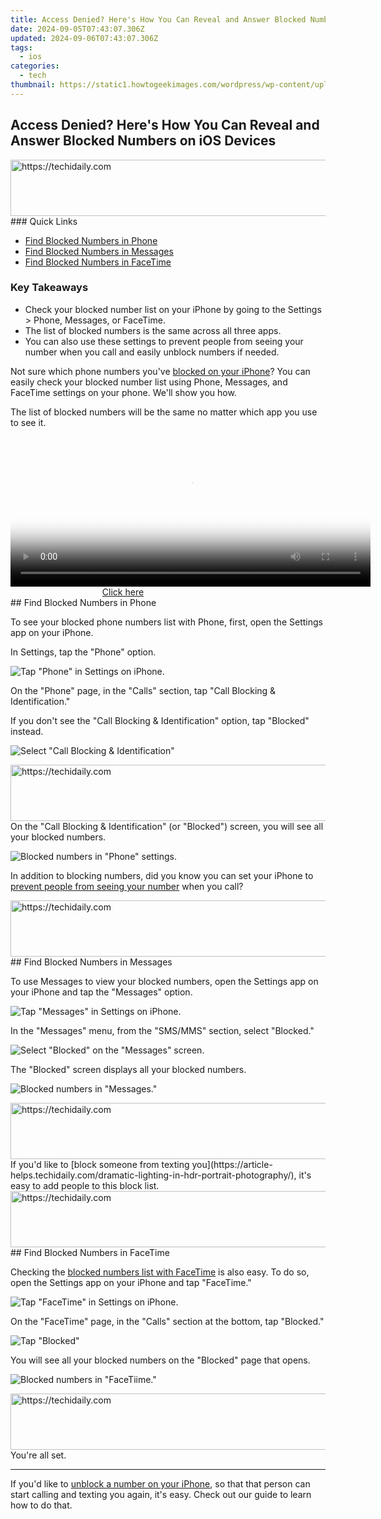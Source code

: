 ```yaml
---
title: Access Denied? Here's How You Can Reveal and Answer Blocked Numbers on iOS Devices
date: 2024-09-05T07:43:07.306Z
updated: 2024-09-06T07:43:07.306Z
tags:
  - ios
categories:
  - tech
thumbnail: https://static1.howtogeekimages.com/wordpress/wp-content/uploads/2023/10/52972292230_2c6696accc_o.jpg
---
```


## Access Denied? Here's How You Can Reveal and Answer Blocked Numbers on iOS Devices

<!-- affiliate ads begin -->
<a href="https://jalbum-affiliate-program.sjv.io/c/5597632/1584040/17916" target="_top" id="1584040">
  <img src="//a.impactradius-go.com/display-ad/17916-1584040" border="0" alt="https://techidaily.com" width="728" height="90"/>
</a>
<img height="0" width="0" src="https://jalbum-affiliate-program.sjv.io/i/5597632/1584040/17916" style="position:absolute;visibility:hidden;" border="0" />
<!-- affiliate ads end -->
### Quick Links

* [Find Blocked Numbers in Phone](https://extra-skills.techidaily.com/in-2024-navigating-the-world-of-hand-gesture-recognition/)
* [Find Blocked Numbers in Messages](https://ai-video-translation.techidaily.com/a-complete-guide-of-top-7-video-language-translators/)
* [Find Blocked Numbers in FaceTime](https://some-guidance.techidaily.com/text-trends-top-10-modern-effects-for-2024/)

### Key Takeaways

* Check your blocked number list on your iPhone by going to the Settings > Phone, Messages, or FaceTime.
* The list of blocked numbers is the same across all three apps.
* You can also use these settings to prevent people from seeing your number when you call and easily unblock numbers if needed.

 Not sure which phone numbers you've [blocked on your iPhone](https://android-location.techidaily.com/getting-the-pokemon-go-gps-signal-not-found-11-error-in-nokia-c22-drfone-by-drfone-virtual/)? You can easily check your blocked number list using Phone, Messages, and FaceTime settings on your phone. We'll show you how.

 The list of blocked numbers will be the same no matter which app you use to see it.

<!-- affiliate ads begin -->
<span id="1983584">
					<video width="576" height="240" style="cursor:pointer"
           poster="//a.impactradius-go.com/display-clicktoplayimage/1983584.png"
           onclick="if(!this.playClicked){this.play();this.setAttribute('controls',true);this.playClicked=true;}">
	   <source src="//a.impactradius-go.com/display-ad/22993-1983584">
	   <img src="//a.impactradius-go.com/display-clicktoplayimage/1983584.png" style="border: none; height: 100%; width: 100%; object-fit: contain">
	</video>
	<div style="width:360px;text-align:center"><a href="javascript:window.open(decodeURIComponent('https%3A%2F%2Fhomestyler.sjv.io%2Fc%2F5597632%2F1983584%2F22993'), '_blank');void(0);">Click here</a></div>
</span>
<img height="0" width="0" src="https://imp.pxf.io/i/5597632/1983584/22993" style="position:absolute;visibility:hidden;" border="0" />
<!-- affiliate ads end -->
##  Find Blocked Numbers in Phone

 To see your blocked phone numbers list with Phone, first, open the Settings app on your iPhone.

 In Settings, tap the "Phone" option.

![Tap "Phone" in Settings on iPhone.](https://static1.howtogeekimages.com/wordpress/wp-content/uploads/2021/11/1-phone-settings.png) 

 On the "Phone" page, in the "Calls" section, tap "Call Blocking & Identification."

 If you don't see the "Call Blocking & Identification" option, tap "Blocked" instead.

![Select "Call Blocking & Identification"](https://static1.howtogeekimages.com/wordpress/wp-content/uploads/2021/11/2-phone-call-blocking.png) 

<!-- affiliate ads begin -->
<a href="https://aligracehair.sjv.io/c/5597632/1972684/19272" target="_top" id="1972684">
  <img src="//a.impactradius-go.com/display-ad/19272-1972684" border="0" alt="https://techidaily.com" width="728" height="90"/>
</a>
<img height="0" width="0" src="https://aligracehair.sjv.io/i/5597632/1972684/19272" style="position:absolute;visibility:hidden;" border="0" />
<!-- affiliate ads end -->
 On the "Call Blocking & Identification" (or "Blocked") screen, you will see all your blocked numbers.

![Blocked numbers in "Phone" settings.](https://static1.howtogeekimages.com/wordpress/wp-content/uploads/2021/11/3-phone-blocked-numbers.png) 

 In addition to blocking numbers, did you know you can set your iPhone to [prevent people from seeing your number](https://buynow-reviews.techidaily.com/tango-app-overview-access-unlimited-free-messaging-via-text-voice-or-video/) when you call?

<!-- affiliate ads begin -->
<a href="https://aligracehair.sjv.io/c/5597632/1925570/19272" target="_top" id="1925570">
  <img src="//a.impactradius-go.com/display-ad/19272-1925570" border="0" alt="https://techidaily.com" width="728" height="90"/>
</a>
<img height="0" width="0" src="https://aligracehair.sjv.io/i/5597632/1925570/19272" style="position:absolute;visibility:hidden;" border="0" />
<!-- affiliate ads end -->
##  Find Blocked Numbers in Messages

 To use Messages to view your blocked numbers, open the Settings app on your iPhone and tap the "Messages" option.

![Tap "Messages" in Settings on iPhone.](https://static1.howtogeekimages.com/wordpress/wp-content/uploads/2021/11/4-messages-settings.png) 

 In the "Messages" menu, from the "SMS/MMS" section, select "Blocked."

![Select "Blocked" on the "Messages" screen.](https://static1.howtogeekimages.com/wordpress/wp-content/uploads/2021/11/5-messages-blocked.png) 

 The "Blocked" screen displays all your blocked numbers.

![Blocked numbers in "Messages."](https://static1.howtogeekimages.com/wordpress/wp-content/uploads/2021/11/6-messages-blocked-numbers.png) 

<!-- affiliate ads begin -->
<a href="https://aligracehair.sjv.io/c/5597632/1902324/19272" target="_top" id="1902324">
  <img src="//a.impactradius-go.com/display-ad/19272-1902324" border="0" alt="https://techidaily.com" width="728" height="90"/>
</a>
<img height="0" width="0" src="https://aligracehair.sjv.io/i/5597632/1902324/19272" style="position:absolute;visibility:hidden;" border="0" />
<!-- affiliate ads end -->
 If you'd like to [block someone from texting you](https://article-helps.techidaily.com/dramatic-lighting-in-hdr-portrait-photography/), it's easy to add people to this block list.

<!-- affiliate ads begin -->
<a href="https://aligracehair.sjv.io/c/5597632/1959764/19272" target="_top" id="1959764">
  <img src="//a.impactradius-go.com/display-ad/19272-1959764" border="0" alt="https://techidaily.com" width="728" height="90"/>
</a>
<img height="0" width="0" src="https://aligracehair.sjv.io/i/5597632/1959764/19272" style="position:absolute;visibility:hidden;" border="0" />
<!-- affiliate ads end -->
##  Find Blocked Numbers in FaceTime

 Checking the [blocked numbers list with FaceTime](https://ios-unlock.techidaily.com/in-2024-disabling-apple-iphone-13-pro-parental-restrictions-withwithout-password-by-drfone-ios/) is also easy. To do so, open the Settings app on your iPhone and tap "FaceTime."

![Tap "FaceTime" in Settings on iPhone.](https://static1.howtogeekimages.com/wordpress/wp-content/uploads/2021/11/7-facetime-settings.png) 

 On the "FaceTime" page, in the "Calls" section at the bottom, tap "Blocked."

![Tap "Blocked"](https://static1.howtogeekimages.com/wordpress/wp-content/uploads/2021/11/8-facetime-blocked.png) 

 You will see all your blocked numbers on the "Blocked" page that opens.

![Blocked numbers in "FaceTiime."](https://static1.howtogeekimages.com/wordpress/wp-content/uploads/2021/11/9-facetime-blocked-numbers.png) 

<!-- affiliate ads begin -->
<a href="https://aligracehair.sjv.io/c/5597632/1880960/19272" target="_top" id="1880960">
  <img src="//a.impactradius-go.com/display-ad/19272-1880960" border="0" alt="https://techidaily.com" width="728" height="90"/>
</a>
<img height="0" width="0" src="https://aligracehair.sjv.io/i/5597632/1880960/19272" style="position:absolute;visibility:hidden;" border="0" />
<!-- affiliate ads end -->
 You're all set.

---

 If you'd like to [unblock a number on your iPhone](https://screen-mirroring-recording.techidaily.com/new-in-2024-resolving-frame-rate-puzzle-which-fps-brings-sharper-videos/), so that that person can start calling and texting you again, it's easy. Check out our guide to learn how to do that.

<ins class="adsbygoogle"
     style="display:block"
     data-ad-format="autorelaxed"
     data-ad-client="ca-pub-7571918770474297"
     data-ad-slot="1223367746"></ins>



<ins class="adsbygoogle"
     style="display:block"
     data-ad-client="ca-pub-7571918770474297"
     data-ad-slot="8358498916"
     data-ad-format="auto"
     data-full-width-responsive="true"></ins>


